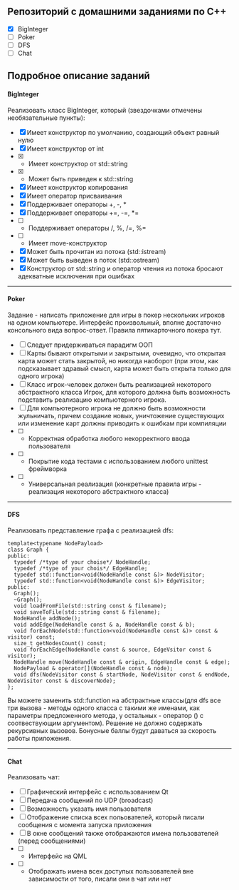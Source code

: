 ## Репозиторий с домашними заданиями по C++

- [x] BigInteger
- [ ] Poker
- [ ] DFS
- [ ] Chat

## Подробное описание заданий

#### BigInteger

Реализовать класс BigInteger, который (звездочками отмечены необязательные пункты):
- [x] Имеет конcтруктор по умолчанию, создающий объект равный нулю
- [x] Имеет конструктор от int
- [x] * Имеет конструктор от std::string
- [x] * Может быть приведен к std::string
- [x] Имеет конструктор копирования
- [x] Имеет оператор присваивания
- [x] Поддерживает операторы +, -, *
- [x] Поддерживает операторы +=, -=, *=
- [ ] * Поддерживает операторы /, %, /=, %=
- [ ] * Имеет move-конструктор
- [x] Может быть прочитан из потока (std::istream)
- [x] Может быть выведен в поток (std::ostream)
- [x] Конструктор от std::string и оператор чтения из потока бросают адекватные исключения при ошибках

---------------

#### Poker

Задание - написать приложение для игры в покер нескольких игроков на одном компьютере. Интерфейс произвольный, вполне достаточно консольного вида вопрос-ответ. Правила пятикарточного покера тут.

- [ ] Следует придерживаться парадигм ООП
- [ ] Карты бывают открытыми и закрытыми, очевидно, что открытая карта может стать закрытой, но никогда наоборот (при этом, как подсказывает здравый смысл, карта может быть открыта только для одного игрока)
- [ ] Класс игрок-человек должен быть реализацией некоторого абстрактного класса Игрок, для которого должна быть возможность подставить реализацию компьютерного игрока.
- [ ] Для компьютерного игрока не должно быть возможности жульничать, причем создание новых, уничтожение существующих или изменение карт должны приводить к ошибкам при компиляции
- [ ] * Корректная обработка любого некорректного ввода пользователя
- [ ] * Покрытие кода тестами с использованием любого unittest фреймворка
- [ ] * Универсальная реализация (конкретные правила игры - реализация некоторого абстрактного класса)

---------------

#### DFS

Реализовать представление графа с реализацией dfs:

    template<typename NodePayload>
    class Graph {
    public:
      typedef /*type of your choise*/ NodeHandle;
      typedef /*type of your chois*/ EdgeHandle;
      typedef std::function<void(NodeHandle const &)> NodeVisitor;
      typedef std::function<void(NodeHandle const &)> EdgeVisitor;
    public:
      Graph();
      ~Graph();
      void loadFromFile(std::string const & filename);
      void saveToFile(std::string const & filename);
      NodeHandle addNode();
      void addEdge(NodeHandle const & a, NodeHandle const & b);
      void forEachNode(std::function<void(NodeHandle const &)> const & visitor) const;
      size_t getNodesCount() const;
      void forEachEdge(NodeHandle const & source, EdgeVsitor const & visitor);
      NodeHandle move(NodeHandle const & origin, EdgeHandle const & edge);
      NodePayload & operator[](NodeHandle const & node);
      void dfs(NodeVisitor const & startNode, NodeVisitor const & endNode, NodeVisitor const & discoverNode);
    };

Вы можете заменить std::function на абстрактные классы(для dfs все три вызова - методы одного класса с такими же именами, как параметры предложенного метода, у остальных - оператор () с соотвествующим аргументом).
Решение не должно содержать рекурсивных вызовов.
Бонусные баллы будут даваться за скорость работы приложения.

---------------

#### Chat

Реализовать чат:
- [ ] Графический интерфейс с использованием Qt
- [ ] Передача сообщений по UDP (broadcast)
- [ ] Возможность указать имя пользователя
- [ ] Отображение списка всех польователей, который писали сообщения с момента запуска приложения
- [ ] В окне сообщений также отображаются имена пользователей (перед сообщениями)
- [ ] * Интерфейс на QML
- [ ] * Отображать имена всех доступых пользователей вне зависимости от того, писали они в чат или нет
